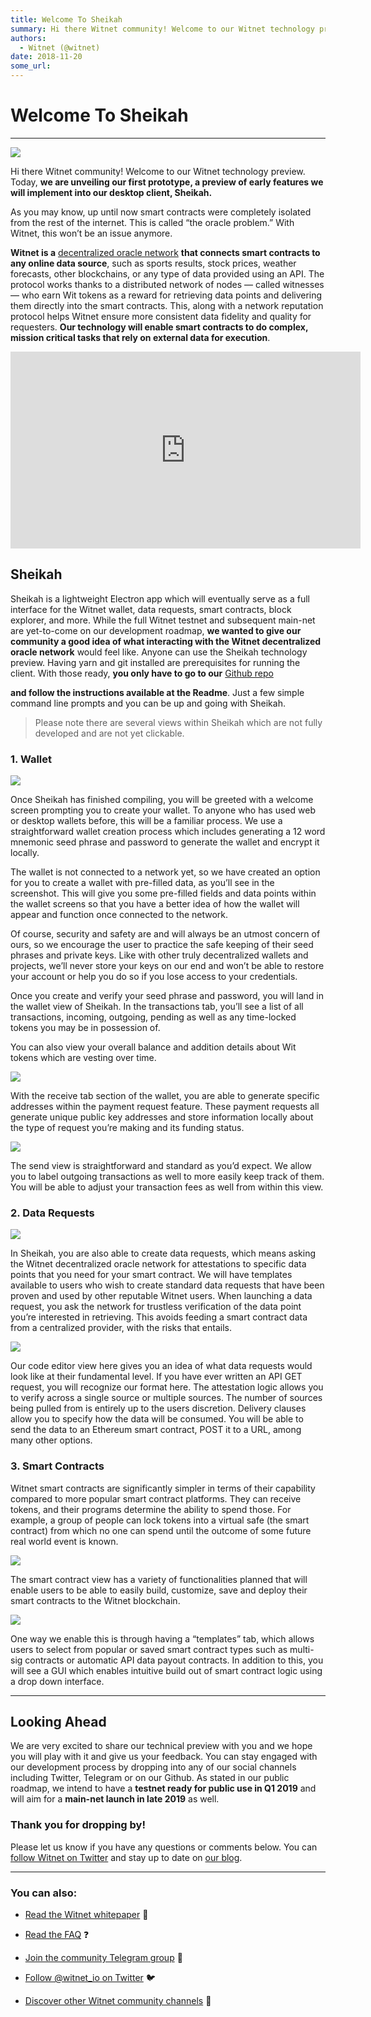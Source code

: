 ```yaml
---
title: Welcome To Sheikah
summary: Hi there Witnet community! Welcome to our Witnet technology preview. Today, we are unveiling our first prototype, a preview of early features we will implement into our desktop client, Sheikah. As you may know, up until now smart contracts were completely isolated from the rest of the internet. This is called “the oracle problem.” With Witnet, this won’t be an issue anymore. Witnet is a decentralized oracle network that connects smart contracts to any online data source, such as sports results,
authors:
  - Witnet (@witnet)
date: 2018-11-20
some_url: 
---
```


# Welcome To Sheikah


----


![](https://cdn-images-1.medium.com/max/2000/1*ed_0fAjVWPKQvkdWuu6DFQ.jpeg)

Hi there Witnet community! Welcome to our Witnet technology preview.
Today, 
**we are unveiling our first prototype, a preview of early features we will implement into our desktop client, Sheikah.**
 
As you may know, up until now smart contracts were completely isolated from the rest of the internet. This is called “the oracle problem.” With Witnet, this won’t be an issue anymore.
 
**Witnet is a** [decentralized oracle network](https://witnet.io/static/witnet-whitepaper.pdf) **that connects smart contracts to any online data source**, such as sports results, stock prices, weather forecasts, other blockchains, or any type of data provided using an API.
The protocol works thanks to a distributed network of nodes — called witnesses — who earn Wit tokens as a reward for retrieving data points and delivering them directly into the smart contracts. This, along with a network reputation protocol helps Witnet ensure more consistent data fidelity and quality for requesters. 
**Our technology will enable smart contracts to do complex, mission critical tasks that rely on external data for execution**.

<iframe width="560" height="315" src="https://www.youtube.com/embed/ZBYjc4SaDzw" frameborder="0" allow="accelerometer; autoplay; encrypted-media; gyroscope; picture-in-picture" allowfullscreen></iframe>

## Sheikah
Sheikah is a lightweight Electron app which will eventually serve as a full interface for the Witnet wallet, data requests, smart contracts, block explorer, and more. While the full Witnet testnet and subsequent main-net are yet-to-come on our development roadmap, 
**we wanted to give our community a good idea of what interacting with the Witnet decentralized oracle network**
 would feel like.
Anyone can use the Sheikah technology preview. Having yarn and git installed are prerequisites for running the client. With those ready, 
**you only have to go to our** [Github repo](https://github.com/witnet/sheikah)
  
**and follow the instructions available at the Readme**. Just a few simple command line prompts and you can be up and going with Sheikah.
> Please note there are several views within Sheikah which are not fully developed and are not yet clickable.


### 1. Wallet

![](https://cdn-images-1.medium.com/max/2000/1*O2ZPvFKDdJE8HoH54Xesug.png)

Once Sheikah has finished compiling, you will be greeted with a welcome screen prompting you to create your wallet.
To anyone who has used web or desktop wallets before, this will be a familiar process. We use a straightforward wallet creation process which includes generating a 12 word mnemonic seed phrase and password to generate the wallet and encrypt it locally.

The wallet is not connected to a network yet, so we have created an option for you to create a wallet with pre-filled data, as you’ll see in the screenshot. This will give you some pre-filled fields and data points within the wallet screens so that you have a better idea of how the wallet will appear and function once connected to the network.

Of course, security and safety are and will always be an utmost concern of ours, so we encourage the user to practice the safe keeping of their seed phrases and private keys. Like with other truly decentralized wallets and projects, we’ll never store your keys on our end and won’t be able to restore your account or help you do so if you lose access to your credentials.

Once you create and verify your seed phrase and password, you will land in the wallet view of Sheikah. In the transactions tab, you’ll see a list of all transactions, incoming, outgoing, pending as well as any time-locked tokens you may be in possession of.

You can also view your overall balance and addition details about Wit tokens which are vesting over time.

![](https://cdn-images-1.medium.com/max/1600/1*eUkKafhVDQc5b6P6bqJiRw.gif)

With the receive tab section of the wallet, you are able to generate specific addresses within the payment request feature. These payment requests all generate unique public key addresses and store information locally about the type of request you’re making and its funding status.

![](https://cdn-images-1.medium.com/max/2000/1*ChfRKyy0moNfJVyPjNHb_Q.png)

The send view is straightforward and standard as you’d expect. We allow you to label outgoing transactions as well to more easily keep track of them. You will be able to adjust your transaction fees as well from within this view.

### 2. Data Requests

![](https://cdn-images-1.medium.com/max/2000/1*qsRZc-Ngelkzg2gj4_N91w.png)

In Sheikah, you are also able to create data requests, which means asking the Witnet decentralized oracle network for attestations to specific data points that you need for your smart contract. We will have templates available to users who wish to create standard data requests that have been proven and used by other reputable Witnet users.
When launching a data request, you ask the network for trustless verification of the data point you’re interested in retrieving. This avoids feeding a smart contract data from a centralized provider, with the risks that entails.

![](https://cdn-images-1.medium.com/max/2000/1*jag6YdVsb0VL1qV-GOWYBQ.jpeg)

Our code editor view here gives you an idea of what data requests would look like at their fundamental level. If you have ever written an API GET request, you will recognize our format here.
The attestation logic allows you to verify across a single source or multiple sources. The number of sources being pulled from is entirely up to the users discretion.
Delivery clauses allow you to specify how the data will be consumed. You will be able to send the data to an Ethereum smart contract, POST it to a URL, among many other options.

### 3. Smart Contracts
Witnet smart contracts are significantly simpler in terms of their capability compared to more popular smart contract platforms. They can receive tokens, and their programs determine the ability to spend those. For example, a group of people can lock tokens into a virtual safe (the smart contract) from which no one can spend until the outcome of some future real world event is known.

![](https://cdn-images-1.medium.com/max/2000/1*OlufkemyNz-Wmy3SZ6PXdg.png)

The smart contract view has a variety of functionalities planned that will enable users to be able to easily build, customize, save and deploy their smart contracts to the Witnet blockchain.

![](https://cdn-images-1.medium.com/max/2000/1*WJN7L1IXfm2yswzbFqAJZg.png)

One way we enable this is through having a “templates” tab, which allows users to select from popular or saved smart contract types such as multi-sig contracts or automatic API data payout contracts.
In addition to this, you will see a GUI which enables intuitive build out of smart contract logic using a drop down interface.

----

## Looking Ahead
We are very excited to share our technical preview with you and we hope you will play with it and give us your feedback. You can stay engaged with our development process by dropping into any of our social channels including Twitter, Telegram or on our Github.
As stated in our public roadmap, we intend to have a 
**testnet ready for public use in Q1 2019**
 and will aim for a 
**main-net launch in late 2019**
 as well.

### Thank you for dropping by!
Please let us know if you have any questions or comments below. You can 
[follow Witnet on Twitter](http://twitter.com/witnet_io)
 and stay up to date on 
[our blog](http://medium.com/witnet).

----


### You can also:



 *  [Read the Witnet whitepaper](https://witnet.io/static/witnet-whitepaper.pdf) 📃

 *  [Read the FAQ](https://witnet.io/#/faq) ❓

 *  [Join the community Telegram group](https://t.me/witnetio) 💬

 *  [Follow @witnet_io on Twitter](https://twitter.com/witnet_io) 🐦

 *  [Discover other Witnet community channels](https://witnet.io/#/contact) 👥
